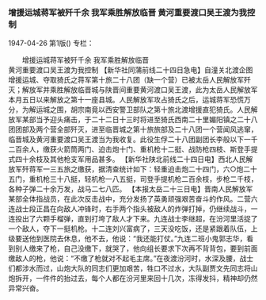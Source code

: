 ### 增援运城蒋军被歼千余  我军乘胜解放临晋  黄河重要渡口吴王渡为我控制

1947-04-26
第1版()
专栏：

　　增援运城蒋军被歼千余
    我军乘胜解放临晋         
    黄河重要渡口吴王渡为我控制
    【新华社同蒲前线二十四日急电】自潼关北渡企图增援运城、夺取猗氏之蒋军第十旅二十八团（缺一个营）已被太岳人民解放军歼灭；解放军并乘胜解放临晋城与陕晋间重要黄河渡口吴王渡，此为太岳人民解放军本月五日以来解放之第十一座县城。人民解放军攻占猗氏之后，运城蒋军恐慌万分，为解运城之围，胡宗南竟以西安警卫部队之第十旅北渡增援直犯猗氏。人民解放军某部当予迎头痛击，于二十二日十三时将进至猗氏西南二十里媚阳镇之二十八团团部及两个营全部歼灭，进至临晋城之第十旅旅部及二十八团一个营闻风逃窜，临晋城及黄河重要渡口吴王渡当为我收复。此役生俘二十八团副团长李般以下一千二百余人，缴获火箭筒两门、迫击炮十门、重机枪十二挺、战防枪四枝、斯登手提式四十余枝及其他枪支军用品甚多。
    【新华社陕北前线二十四日电】西北人民解放军歼蒋军一三五旅之缴获，据清查统计如下：轻重迫击炮二十四门，六○炮二十五门，重机枪三十八挺，轻机枪一八五挺，司登手提机枪二百余枝，步枪二千枝，各种子弹二十余万发，战马二七八匹。
    【本报太岳二十三日电】晋南人民解放军某部全体指战员，在此次反击战中，充分发扬了英勇顽强艰苦奋斗的作风。二营六连战士段正昌在向敌人冲锋时，右手两个指头被敌人的炸弹打掉，仍继续战斗，一连投出了六颗手榴弹，直到打垮了敌人才下来。九连战士李继超，在汾河里活捉了一个敌人，夺下一挺机枪。十二连刘兴富病了，三天没吃饭，还是紧跟着队伍，上级要送他到医院去休息，他不去，他说：“我还能打仗。”九连二班小鬼郭志华，看到别人缴来了枪，自己没缴下，就哭了，他向组长要求下次再不背背包，要到前面缴敌人的枪，他说：“不缴了枪就对不起毛主席。”在夜渡汾河时，水深及腰，战士们都涉水而过，山炮大队的同志们更加艰苦，牲口不过水，大队副贾文先同志将山炮拆开，一件件的抬过去，每个人都在汾河里来回十几次，冻得发抖，精神却仍然异常兴奋。
